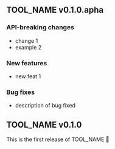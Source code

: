 ## TOOL_NAME v0.1.0.apha

### API-breaking changes

- change 1
- example 2

### New features

- new feat 1

### Bug fixes

- description of bug fixed

## TOOL_NAME v0.1.0

This is the first release of TOOL_NAME 🎉
